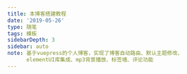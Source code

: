 ```yaml
---
title: 本博客搭建教程
date: '2019-05-26'
type: 随笔
tags: 模板
sidebarDepth: 3
sidebar: auto
note: 基于vuepress的个人博客，实现了博客自动路由、默认主题修改、
      elementUI库集成、mp3背景播放、标签墙、评论功能
---
```


